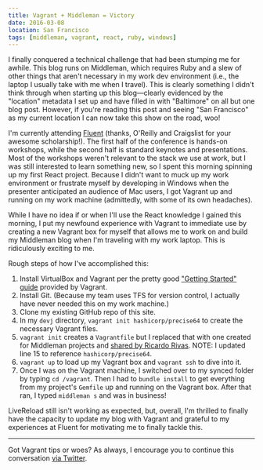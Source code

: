 ```yaml
---
title: Vagrant + Middleman = Victory
date: 2016-03-08
location: San Francisco
tags: [middleman, vagrant, react, ruby, windows]
---
```


I finally conquered a technical challenge that had been stumping me for awhile. This blog runs on Middleman, which requires Ruby and a slew of other things that aren't necessary in my work dev environment (i.e., the laptop I usually take with me when I travel). This is clearly something I didn't think through when starting up this blog—clearly evidenced by the "location" metadata I set up and have filled in with "Baltimore" on all but one blog post. However, if you're reading this post and seeing "San Francisco" as my current location I can now take this show on the road, woo!

I'm currently attending [Fluent](conferences.oreilly.com/fluent/javascript-html-us/) (thanks, O'Reilly and Craigslist for your awesome scholarship!). The first half of the conference is hands-on workshops, while the second half is standard keynotes and presentations. Most of the workshops weren't relevant to the stack we use at work, but I was still interested to learn something new, so I spent this morning spinning up my first React project. Because I didn't want to muck up my work environment or frustrate myself by developing in Windows when the presenter anticipated an audience of Mac users, I got Vagrant up and running on my work machine (admittedly, with some of its own headaches).

While I have no idea if or when I'll use the React knowledge I gained this morning, I put my newfound experience with Vagrant to immediate use by creating a new Vagrant box for myself that allows me to work on and build my Middleman blog when I'm traveling with my work laptop. This is ridiculously exciting to me.

Rough steps of how I've accomplished this:

1.  Install VirtualBox and Vagrant per the pretty good ["Getting Started" guide](https://www.vagrantup.com/docs/getting-started/) provided by Vagrant.
2.  Install Git. (Because my team uses TFS for version control, I actually have never needed this on my work machine.)
3.  Clone my existing GitHub repo of this site.
4.  In my `devj` directory, `vagrant init hashicorp/precise64` to create the necessary Vagrant files.
5.  `vagrant init` creates a `Vagrantfile` but I replaced that with one created for Middleman projects and [shared by Ricardo Rivas](https://github.com/richistron/vagrant-middleman). NOTE: I updated line 15 to reference `hashicorp/precise64`.
6.  `vagrant up` to load up my Vagrant box and `vagrant ssh` to dive into it.
7.  Once I was on the Vagrant machine, I switched over to my synced folder by typing `cd /vagrant`. Then I had to `bundle install` to get everything from my project's `Gemfile` up and running on the Vagrant box. After that ran, I typed `middleman s` and was in business!

LiveReload still isn't working as expected, but, overall, I'm thrilled to finally have the capacity to update my blog with Vagrant and grateful to my experiences at Fluent for motivating me to finally tackle this.

* * *

Got Vagrant tips or woes? As always, I encourage you to continue this conversation [via Twitter](https://twitter.com/intent/tweet?screen_name=messypixels).
